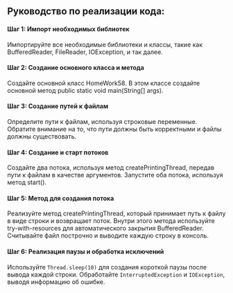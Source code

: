 ## Руководство по реализации кода:

#### Шаг 1: Импорт необходимых библиотек

Импортируйте все необходимые библиотеки и классы, такие как BufferedReader, FileReader, IOException, и так далее.  

####  Шаг 2: Создание основного класса и метода

Создайте основной класс HomeWork58.
В этом классе создайте основной метод public static void main(String[] args).

#### Шаг 3: Создание путей к файлам

Определите пути к файлам, используя строковые переменные.
Обратите внимание на то, что пути должны быть корректными и файлы должны существовать.

#### Шаг 4: Создание и старт потоков

Создайте два потока, используя метод createPrintingThread, передав пути к файлам в качестве аргументов.
Запустите оба потока, используя метод start().

#### Шаг 5: Метод для создания потока

Реализуйте метод createPrintingThread, который принимает путь к файлу в виде строки и возвращает поток.
Внутри этого метода используйте try-with-resources для автоматического закрытия BufferedReader.
Считывайте файл построчно и выводите каждую строку в консоль.

#### Шаг 6: Реализация паузы и обработка исключений

Используйте `Thread.sleep(10)` для создания короткой паузы после вывода каждой строки.
Обработайте `InterruptedException` и `IOException`, выводя информацию об ошибке.